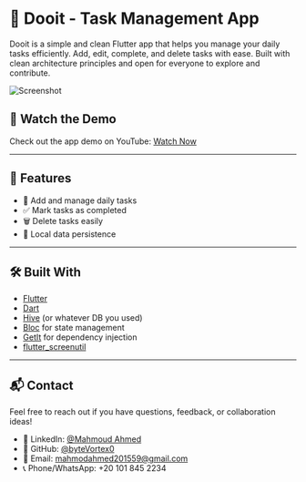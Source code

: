 # 📝 Dooit - Task Management App

Dooit is a simple and clean Flutter app that helps you manage your daily tasks efficiently. Add, edit, complete, and delete tasks with ease. Built with clean architecture principles and open for everyone to explore and contribute.

![Screenshot](screenshots/main_screen.png) 

## 🎥 Watch the Demo
Check out the app demo on YouTube: [Watch Now](https://www.youtube.com/watch?v=YOUR_VIDEO_ID)

---

## 🚀 Features

- 🧠 Add and manage daily tasks
- ✅ Mark tasks as completed
- 🗑️ Delete tasks easily
- 💾 Local data persistence

---

## 🛠️ Built With

- [Flutter](https://flutter.dev/)
- [Dart](https://dart.dev/)
- [Hive](https://docs.hivedb.dev/) (or whatever DB you used)
- [Bloc](https://bloclibrary.dev/) for state management
- [GetIt](https://pub.dev/packages/get_it) for dependency injection
- [flutter_screenutil](https://pub.dev/packages/flutter_screenutil)

---

## 📬 Contact

Feel free to reach out if you have questions, feedback, or collaboration ideas!

- 💼 LinkedIn: [@Mahmoud Ahmed]([https://www.linkedin.com/in/amr-essam](https://www.linkedin.com/in/mahmoud-ahmed-484100212/))
- 🐙 GitHub: [@byteVortex0](https://github.com/byteVortex0)
- 📧 Email: mahmodahmed201559@gmail.com
- 📞 Phone/WhatsApp: +20 101 845 2234

